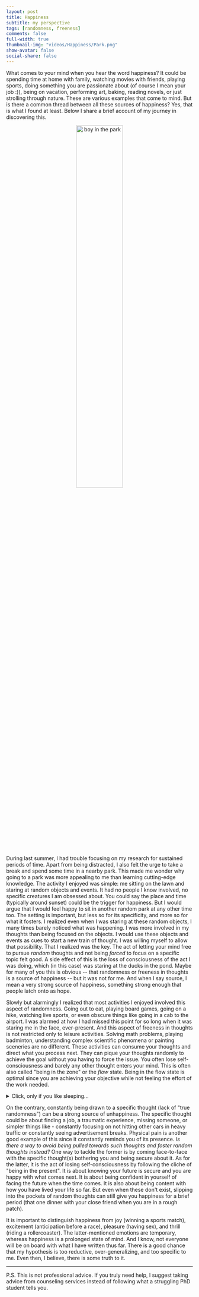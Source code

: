 ```yaml
---
layout: post
title: Happiness
subtitle: my perspective
tags: [randomness, freeness]
comments: false
full-width: true
thumbnail-img: "videos/Happiness/Park.png"
show-avatar: false
social-share: false
---
```


  What comes to your mind when you hear the word happiness? It could be spending time at home with family, watching movies with friends, playing sports, doing something you are passionate about (of course I mean your job :)), being on vacation, performing art, baking, reading novels, or just strolling through nature. These are various examples that come to mind. But is there a common thread between all these sources of happiness? Yes, that is what I found at least. Below I share a brief account of my journey in discovering this.

<div style="text-align: center;">
  <img src="{{site.baseurl}}/videos/Happiness/Park.png" alt="boy in the park" style="width: 50%; height: auto;" />
</div>
  
  During last summer, I had trouble focusing on my research for sustained periods of time. Apart from being distracted, I also felt the urge to take a break and spend some time in a nearby park. This made me wonder why going to a park was more appealing to me than learning cutting-edge knowledge. The activity I enjoyed was simple: me sitting on the lawn and staring at random objects and events. It had no people I know involved, no specific creatures I am obsessed about. You could say the place and time (typically around sunset) could be the trigger for happiness. But I would argue that I would feel happy to sit in another random park at any other time too. The setting is important, but less so for its specificity, and more so for what it fosters. I realized even when I was staring at these random objects, I many times barely noticed what was happening. I was more involved in my thoughts than being focused on the objects. I would use these objects and events as cues to start a new train of thought. I was willing myself to allow that possibility. That I realized was the key. The act of letting your mind free to pursue _random_ thoughts and not being _forced_ to focus on a specific topic felt good. A side effect of this is the loss of consciousness of the act I was doing, which (in this case) was staring at the ducks in the pond. Maybe for many of you this is obvious -- that randomness or freeness in thoughts is a source of happiness -- but it was not for me. And when I say source, I mean a very strong source of happiness, something strong enough that people latch onto as hope.

  Slowly but alarmingly I realized that most activities I enjoyed involved this aspect of randomness. Going out to eat, playing board games, going on a hike, watching live sports, or even obscure things like going in a cab to the airport. I was alarmed at how I had missed this point for so long when it was staring me in the face, ever-present. And this aspect of freeness in thoughts is not restricted only to leisure activities. Solving math problems, playing badminton, understanding complex scientific phenomena or painting sceneries are no different. These activities can consume your thoughts and direct what you process next. They can pique your thoughts randomly to achieve the goal without you having to force the issue. You often lose self-consciousness and barely any other thought enters your mind. This is often also called "being in the zone" or the _flow_ state. Being in the flow state is optimal since you are achieving your objective while not feeling the effort of the work needed.

 <details>

  <summary> Click, only if you like sleeping...</summary>  
  Another interesting observation that somewhat validated this hypothesis is the activity of sleeping. Everyone loves sleeping and most of us want to stay in bed for a little longer before waking up. Is it just because our arms and legs get rest, or our mind as well? When we say the mind gets rest what actually happens to it? If you have had dreams, you would know that the brain comes up with scenes, though related to your past experiences, somewhat randomly and erratically. Even just prior to falling asleep (the state of drowsiness), you can observe your thoughts starting to wander to unexpected places. This randomness in thoughts associated with sleep again came as a surprise to me.
</details>

  On the contrary, constantly being drawn to a specific thought (lack of "true randomness") can be a strong source of unhappiness. The specific thought could be about finding a job, a traumatic experience, missing someone, or simpler things like - constantly focusing on not hitting other cars in heavy traffic or constantly seeing advertisement breaks. Physical pain is another good example of this since it constantly reminds you of its presence. _Is there a way to avoid being pulled towards such thoughts and foster random thoughts instead?_ One way to tackle the former is by coming face-to-face with the specific thought(s) bothering you and being secure about it. As for the latter, it is the act of losing self-consciousness by following the cliche of "being in the present". It is about knowing your future is secure and you are happy with what comes next. It is about being confident in yourself of facing the future when the time comes. It is also about being content with how you have lived your life so far. But even when these don't exist, slipping into the pockets of random thoughts can still give you happiness for a brief period (that one dinner with your close friend when you are in a rough patch).

  It is important to distinguish happiness from joy (winning a sports match), excitement (anticipation before a race), pleasure (having sex), and thrill (riding a rollercoaster). The latter-mentioned emotions are temporary, whereas happiness is a prolonged state of mind. And I know, not everyone will be on board with what I have written thus far. There is a good chance that my hypothesis is too reductive, over-generalizing, and too specific to me. Even then, I believe, there is some truth to it.

--------------------------------------------------------------------------------------------------------------------------------------------------------------

  P.S. This is not professional advice. If you truly need help, I suggest taking advice from counseling services instead of following what a struggling PhD student tells you.
